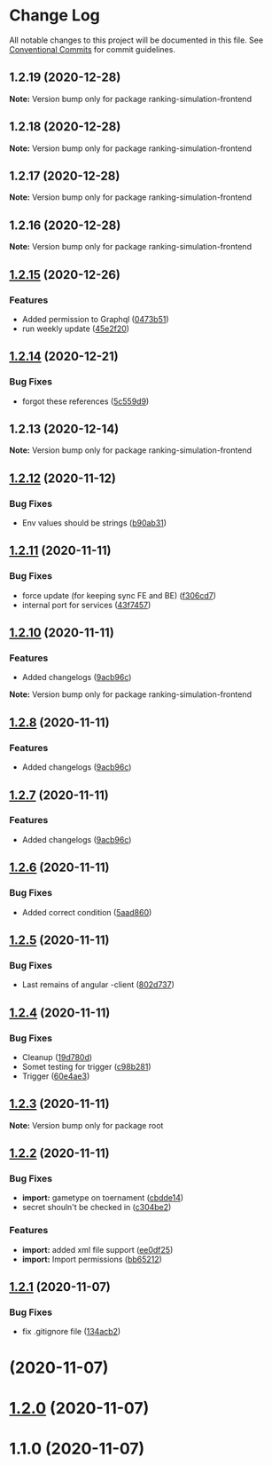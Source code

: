 # Change Log

All notable changes to this project will be documented in this file.
See [Conventional Commits](https://conventionalcommits.org) for commit guidelines.

## 1.2.19 (2020-12-28)

**Note:** Version bump only for package ranking-simulation-frontend





## 1.2.18 (2020-12-28)

**Note:** Version bump only for package ranking-simulation-frontend





## 1.2.17 (2020-12-28)

**Note:** Version bump only for package ranking-simulation-frontend





## 1.2.16 (2020-12-28)

**Note:** Version bump only for package ranking-simulation-frontend





## [1.2.15](https://github.com/Badminton-Apps/core/compare/v1.2.14...v1.2.15) (2020-12-26)


### Features

* Added permission to Graphql ([0473b51](https://github.com/Badminton-Apps/core/commit/0473b518b9cb3cec6b66d371b5ee396e07076b57))
* run weekly update ([45e2f20](https://github.com/Badminton-Apps/core/commit/45e2f2087c127c81d068309feada5c0eeefc3426))






## [1.2.14](https://github.com/Badminton-Apps/core/compare/v1.2.13...v1.2.14) (2020-12-21)


### Bug Fixes

* forgot these references ([5c559d9](https://github.com/Badminton-Apps/core/commit/5c559d9e29f15381e287fa358438edb51e7f197b))






## 1.2.13 (2020-12-14)

**Note:** Version bump only for package ranking-simulation-frontend






## [1.2.12](https://dev.azure.com/bad-vla-sim/ranking/_git/ranking/compare/v1.2.11...v1.2.12) (2020-11-12)


### Bug Fixes

* Env values should be strings ([b90ab31](https://dev.azure.com/bad-vla-sim/ranking/_git/ranking/commits/b90ab31bb69f009e09cffdbc6af6719c5e220a81))





## [1.2.11](https://dev.azure.com/bad-vla-sim/ranking/_git/ranking/compare/v1.2.10...v1.2.11) (2020-11-11)


### Bug Fixes

* force update (for keeping sync FE and BE) ([f306cd7](https://dev.azure.com/bad-vla-sim/ranking/_git/ranking/commits/f306cd7178eae60560478ef8a6eb427055535549))
* internal port for services ([43f7457](https://dev.azure.com/bad-vla-sim/ranking/_git/ranking/commits/43f7457db3d1a75b7e26435e2e180d01ba022745))






## [1.2.10](https://dev.azure.com/bad-vla-sim/ranking/_git/ranking/compare/v1.2.9...v1.2.10) (2020-11-11)


### Features

* Added changelogs ([9acb96c](https://dev.azure.com/bad-vla-sim/ranking/_git/ranking/commits/9acb96ce01a016b74ac6946c06d5c43082654496))







**Note:** Version bump only for package ranking-simulation-frontend





## [1.2.8](https://dev.azure.com/bad-vla-sim/ranking/_git/ranking/compare/v1.2.9...v1.2.8) (2020-11-11)


### Features

* Added changelogs ([9acb96c](https://dev.azure.com/bad-vla-sim/ranking/_git/ranking/commits/9acb96ce01a016b74ac6946c06d5c43082654496))





## [1.2.7](https://dev.azure.com/bad-vla-sim/ranking/_git/ranking/compare/v1.2.9...v1.2.7) (2020-11-11)


### Features

* Added changelogs ([9acb96c](https://dev.azure.com/bad-vla-sim/ranking/_git/ranking/commits/9acb96ce01a016b74ac6946c06d5c43082654496))





## [1.2.6](https://dev.azure.com/bad-vla-sim/ranking/_git/ranking/compare/v1.2.7...v1.2.6) (2020-11-11)


### Bug Fixes

* Added correct condition ([5aad860](https://dev.azure.com/bad-vla-sim/ranking/_git/ranking/commits/5aad860117228c12277edc1503b35ad4df7eb6a4))





## [1.2.5](https://dev.azure.com/bad-vla-sim/ranking/_git/ranking/compare/v1.2.6...v1.2.5) (2020-11-11)


### Bug Fixes

* Last remains of angular -client ([802d737](https://dev.azure.com/bad-vla-sim/ranking/_git/ranking/commits/802d737873e1f2de138ca7b5f52985608a62764e))





## [1.2.4](https://dev.azure.com/bad-vla-sim/ranking/_git/ranking/compare/v1.2.5...v1.2.4) (2020-11-11)


### Bug Fixes

* Cleanup ([19d780d](https://dev.azure.com/bad-vla-sim/ranking/_git/ranking/commits/19d780d66d7e4a30055569d33d877cfff6580ca4))
* Somet testing for trigger ([c98b281](https://dev.azure.com/bad-vla-sim/ranking/_git/ranking/commits/c98b2810d11978d037e52c7b1fff09e6016e05b3))
* Trigger ([60e4ae3](https://dev.azure.com/bad-vla-sim/ranking/_git/ranking/commits/60e4ae3f51b0286d161fddd6ac9961162ee5e699))





## [1.2.3](https://dev.azure.com/bad-vla-sim/ranking/_git/ranking/compare/v1.2.2...v1.2.3) (2020-11-11)

**Note:** Version bump only for package root





## [1.2.2](https://dev.azure.com/bad-vla-sim/ranking/_git/ranking/compare/v1.2.1...v1.2.2) (2020-11-11)


### Bug Fixes

* **import:** gametype on toernament ([cbdde14](https://dev.azure.com/bad-vla-sim/ranking/_git/ranking/commits/cbdde14ed9b086ccadd8bfb392257a3929e904eb))
* secret shouln't be checked in ([c304be2](https://dev.azure.com/bad-vla-sim/ranking/_git/ranking/commits/c304be2966319079751f3211def2f6c8728fea1b))


### Features

* **import:** added xml file support ([ee0df25](https://dev.azure.com/bad-vla-sim/ranking/_git/ranking/commits/ee0df253a0571917f7a266ed918d6a31b8ae8bb7))
* **import:** Import permissions ([bb65212](https://dev.azure.com/bad-vla-sim/ranking/_git/ranking/commits/bb652126828d277c25b0f1cbeea432a102edbb2a))






## [1.2.1](https://dev.azure.com/bad-vla-sim/ranking/_git/ranking/compare/v1.1.0...v1.2.1) (2020-11-07)


### Bug Fixes

* fix .gitignore file ([134acb2](https://dev.azure.com/bad-vla-sim/ranking/_git/ranking/commits/134acb28c782db8e0a4a5caa6eddae0f944b0552))





# [](https://dev.azure.com/bad-vla-sim/ranking/_git/ranking/compare/v1.2.0...v) (2020-11-07)



# [1.2.0](https://dev.azure.com/bad-vla-sim/ranking/_git/ranking/compare/v1.1.0...v1.2.0) (2020-11-07)



# 1.1.0 (2020-11-07)
